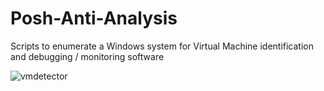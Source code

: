 # Posh-Anti-Analysis
Scripts to enumerate a Windows system for Virtual Machine identification and debugging / monitoring software

![vmdetector](https://github.com/beigeworm/Posh-Anti-Analysis/assets/93350544/338f6315-d7bd-407a-a138-e191a971a7fd)
